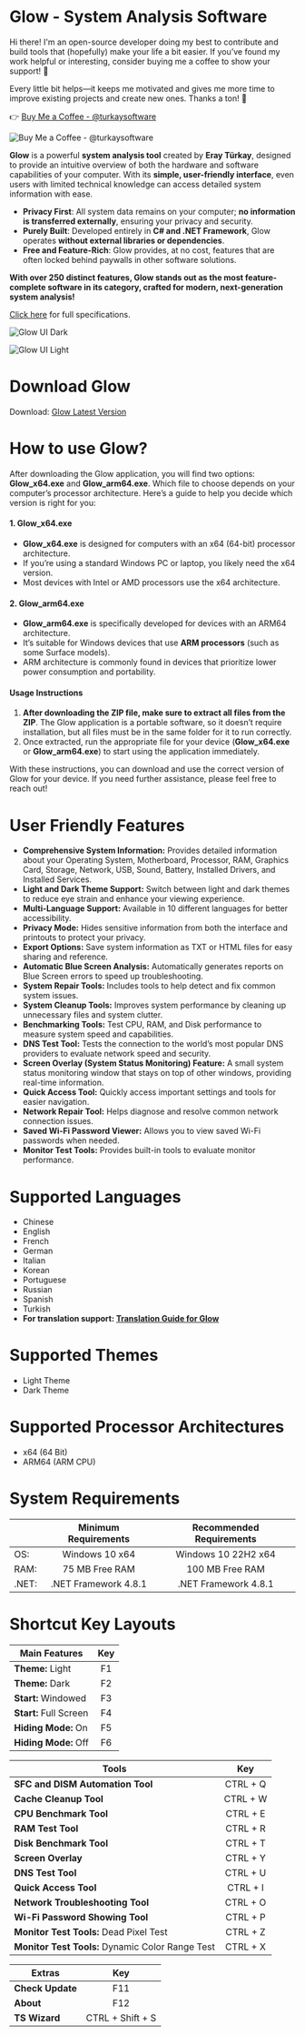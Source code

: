 # Glow - System Analysis Software

Hi there! I'm an open-source developer doing my best to contribute and build tools that (hopefully) make your life a bit easier. If you’ve found my work helpful or interesting, consider buying me a coffee to show your support! 💛

Every little bit helps—it keeps me motivated and gives me more time to improve existing projects and create new ones. Thanks a ton! 🙌

👉 [Buy Me a Coffee - @turkaysoftware](https://buymeacoffee.com/turkaysoftware)

![Buy Me a Coffee - @turkaysoftware](https://github.com/user-attachments/assets/e2b6d354-d5a4-4ff3-9648-88510a59818c)

**Glow** is a powerful **system analysis tool** created by **Eray Türkay**, designed to provide an intuitive overview of both the hardware and software capabilities of your computer. With its **simple, user-friendly interface**, even users with limited technical knowledge can access detailed system information with ease.

- **Privacy First**: All system data remains on your computer; **no information is transferred externally**, ensuring your privacy and security.
- **Purely Built**: Developed entirely in **C# and .NET Framework**, Glow operates **without external libraries or dependencies**.
- **Free and Feature-Rich**: Glow provides, at no cost, features that are often locked behind paywalls in other software solutions.
  
**With over 250 distinct features, Glow stands out as the most feature-complete software in its category, crafted for modern, next-generation system analysis!**

[Click here](https://www.turkaysoftware.com/glow) for full specifications.

![Glow UI Dark](https://github.com/user-attachments/assets/c9c61bad-1a9b-47cf-ba9a-ef1f4f4e886e)

![Glow UI Light](https://github.com/user-attachments/assets/d1d7e0c5-a7e2-4323-ab2c-4b826ca79f5a)

# Download Glow

Download: [Glow Latest Version](https://github.com/turkaysoftware/glow/releases/latest)

# How to use Glow?

After downloading the Glow application, you will find two options: **Glow_x64.exe** and **Glow_arm64.exe**. Which file to choose depends on your computer’s processor architecture. Here’s a guide to help you decide which version is right for you:

#### 1. Glow_x64.exe
- **Glow_x64.exe** is designed for computers with an x64 (64-bit) processor architecture.
- If you’re using a standard Windows PC or laptop, you likely need the x64 version.
- Most devices with Intel or AMD processors use the x64 architecture.

#### 2. Glow_arm64.exe
- **Glow_arm64.exe** is specifically developed for devices with an ARM64 architecture.
- It’s suitable for Windows devices that use **ARM processors** (such as some Surface models).
- ARM architecture is commonly found in devices that prioritize lower power consumption and portability.

#### Usage Instructions
1. **After downloading the ZIP file, make sure to extract all files from the ZIP**. The Glow application is a portable software, so it doesn’t require installation, but all files must be in the same folder for it to run correctly.
2. Once extracted, run the appropriate file for your device (**Glow_x64.exe** or **Glow_arm64.exe**) to start using the application immediately.

With these instructions, you can download and use the correct version of Glow for your device. If you need further assistance, please feel free to reach out!

# User Friendly Features

- **Comprehensive System Information:** Provides detailed information about your Operating System, Motherboard, Processor, RAM, Graphics Card, Storage, Network, USB, Sound, Battery, Installed Drivers, and Installed Services.
- **Light and Dark Theme Support:** Switch between light and dark themes to reduce eye strain and enhance your viewing experience.
- **Multi-Language Support:** Available in 10 different languages for better accessibility.
- **Privacy Mode:** Hides sensitive information from both the interface and printouts to protect your privacy.
- **Export Options:** Save system information as TXT or HTML files for easy sharing and reference.
- **Automatic Blue Screen Analysis:** Automatically generates reports on Blue Screen errors to speed up troubleshooting.
- **System Repair Tools:** Includes tools to help detect and fix common system issues.
- **System Cleanup Tools:** Improves system performance by cleaning up unnecessary files and system clutter.
- **Benchmarking Tools:** Test CPU, RAM, and Disk performance to measure system speed and capabilities.
- **DNS Test Tool:** Tests the connection to the world’s most popular DNS providers to evaluate network speed and security.
- **Screen Overlay (System Status Monitoring) Feature:** A small system status monitoring window that stays on top of other windows, providing real-time information.
- **Quick Access Tool:** Quickly access important settings and tools for easier navigation.
- **Network Repair Tool:** Helps diagnose and resolve common network connection issues.
- **Saved Wi-Fi Password Viewer:** Allows you to view saved Wi-Fi passwords when needed.
- **Monitor Test Tools:** Provides built-in tools to evaluate monitor performance.

# Supported Languages

- Chinese
- English
- French
- German
- Italian
- Korean
- Portuguese
- Russian
- Spanish
- Turkish
- **For translation support: [Translation Guide for Glow](https://github.com/turkaysoftware/glow/discussions/20)**

# Supported Themes

- Light Theme
- Dark Theme

# Supported Processor Architectures

- x64 (64 Bit)
- ARM64 (ARM CPU)

# System Requirements

|  | Minimum Requirements | Recommended Requirements |
| -- | :--: | :--: |
| OS: | Windows 10 x64 | Windows 10 22H2 x64|
| RAM: | 75 MB Free RAM | 100 MB Free RAM |
| .NET: | .NET Framework 4.8.1 | .NET Framework 4.8.1 |

# Shortcut Key Layouts

| Main Features | Key |
| -- | :--: |
| **Theme:** Light | F1 |
| **Theme:** Dark | F2 |
| **Start:** Windowed | F3 |
| **Start:** Full Screen | F4 |
| **Hiding Mode:** On | F5 |
| **Hiding Mode:** Off | F6 |

| Tools | Key |
| -- | :--: |
| **SFC and DISM Automation Tool** | CTRL + Q |
| **Cache Cleanup Tool** | CTRL + W |
| **CPU Benchmark Tool** | CTRL + E |
| **RAM Test Tool** | CTRL + R |
| **Disk Benchmark Tool** | CTRL + T |
| **Screen Overlay** | CTRL + Y |
| **DNS Test Tool** | CTRL + U |
| **Quick Access Tool** | CTRL + I |
| **Network Troubleshooting Tool** | CTRL + O |
| **Wi-Fi Password Showing Tool** | CTRL + P |
| **Monitor Test Tools:** Dead Pixel Test | CTRL + Z |
| **Monitor Test Tools:** Dynamic Color Range Test | CTRL + X |

| Extras | Key |
| -- | :--: |
| **Check Update** | F11 |
| **About** | F12 |
| **TS Wizard** | CTRL + Shift + S |
